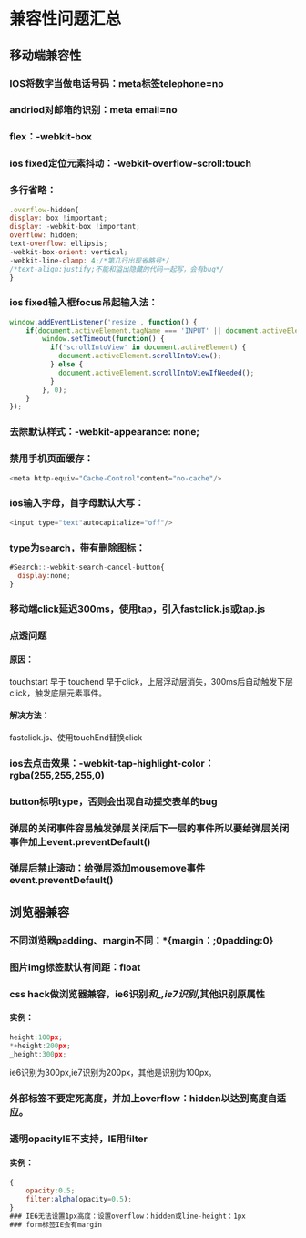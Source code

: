 # 兼容性问题汇总
## 移动端兼容性  
### IOS将数字当做电话号码：meta标签telephone=no  
### andriod对邮箱的识别：meta email=no  
### flex：-webkit-box  
### ios fixed定位元素抖动：-webkit-overflow-scroll:touch  
### 多行省略：
```javascript
.overflow-hidden{
display: box !important;
display: -webkit-box !important;
overflow: hidden;
text-overflow: ellipsis;
-webkit-box-orient: vertical;
-webkit-line-clamp: 4;/*第几行出现省略号*/
/*text-align:justify;不能和溢出隐藏的代码一起写，会有bug*/
}
```
### ios fixed输入框focus吊起输入法：
```javascript
window.addEventListener('resize', function() {
    if(document.activeElement.tagName === 'INPUT' || document.activeElement.tagName === 'TEXTAREA') {
        window.setTimeout(function() {
          if('scrollIntoView' in document.activeElement) {
            document.activeElement.scrollIntoView();
          } else {
            document.activeElement.scrollIntoViewIfNeeded();
          }
        }, 0);
    }
});
```
### 去除默认样式：-webkit-appearance: none;  
### 禁用手机页面缓存：
```javascript
<meta http-equiv="Cache-Control"content="no-cache"/>
```
### ios输入字母，首字母默认大写：
```javascript
<input type="text"autocapitalize="off"/>
```
### type为search，带有删除图标：
```javascript
#Search::-webkit-search-cancel-button{
  display:none; 
}
```
### 移动端click延迟300ms，使用tap，引入fastclick.js或tap.js
### 点透问题
#### 原因：
touchstart 早于 touchend 早于click，上层浮动层消失，300ms后自动触发下层click，触发底层元素事件。
#### 解决方法：
fastclick.js、使用touchEnd替换click
### ios去点击效果：-webkit-tap-highlight-color：rgba(255,255,255,0)
### button标明type，否则会出现自动提交表单的bug  
### 弹层的关闭事件容易触发弹层关闭后下一层的事件所以要给弹层关闭事件加上event.preventDefault()
### 弹层后禁止滚动：给弹层添加mousemove事件event.preventDefault()  
## 浏览器兼容
### 不同浏览器padding、margin不同：*{margin：;0padding:0}  
### 图片img标签默认有间距：float   
### css hack做浏览器兼容，ie6识别*和_,ie7识别*,其他识别原属性  
#### 实例：
```javascript
height:100px;
*+height:200px;
_height:300px;
```
ie6识别为300px,ie7识别为200px，其他是识别为100px。  
### 外部标签不要定死高度，并加上overflow：hidden以达到高度自适应。  
### 透明opacityIE不支持，IE用filter  
#### 实例：

```javascript
{
	opacity:0.5;
	filter:alpha(opacity=0.5);
}
### IE6无法设置1px高度：设置overflow：hidden或line-height：1px  
### form标签IE会有margin  

